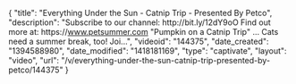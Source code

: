 {
    "title": "Everything Under the Sun - Catnip Trip - Presented By Petco",
    "description": "Subscribe to our channel: http:\/\/bit.ly\/12dY9oO Find out more at: https:\/\/www.petsummer.com \"Pumpkin on a Catnip Trip\" ... Cats need a summer break, too! Joi...",
    "videoid": "144375",
    "date_created": "1394588980",
    "date_modified": "1418181169",
    "type": "captivate",
    "layout": "video",
    "url": "\/v\/everything-under-the-sun-catnip-trip-presented-by-petco\/144375"
}